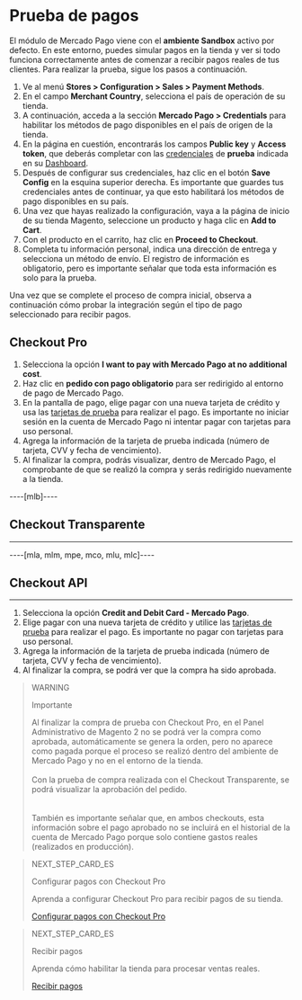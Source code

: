 # Prueba de pagos

El módulo de Mercado Pago viene con el **ambiente Sandbox** activo por defecto. En este entorno, puedes simular pagos en la tienda y ver si todo funciona correctamente antes de comenzar a recibir pagos reales de tus clientes. Para realizar la prueba, sigue los pasos a continuación.
 
1. Ve al menú **Stores > Configuration > Sales > Payment Methods**.
2. En el campo **Merchant Country**, selecciona el país de operación de su tienda.
3. A continuación, acceda a la sección **Mercado Pago > Credentials** para habilitar los métodos de pago disponibles en el país de origen de la tienda.
4. En la página en cuestión, encontrarás los campos **Public key** y **Access token**, que deberás completar con las [credenciales](/developers/es/guides/additional-content/credentials/credentials) de **prueba** indicada en su [Dashboard](/developers/es/guides/additional-content/dashboard/introduction).
5. Después de configurar sus credenciales, haz clic en el botón **Save Config** en la esquina superior derecha. Es importante que guardes tus credenciales antes de continuar, ya que esto habilitará los métodos de pago disponibles en su país.
6. Una vez que hayas realizado la configuración, vaya a la página de inicio de su tienda Magento, seleccione un producto y haga clic en **Add to Cart**.
7. Con el producto en el carrito, haz clic en **Proceed to Checkout**.
8. Completa tu información personal, indica una dirección de entrega y selecciona un método de envío. El registro de información es obligatorio, pero es importante señalar que toda esta información es solo para la prueba.

Una vez que se complete el proceso de compra inicial, observa a continuación cómo probar la integración según el tipo de pago seleccionado para recibir pagos.

## Checkout Pro

1. Selecciona la opción **I want to pay with Mercado Pago at no additional cost**.
2. Haz clic en **pedido con pago obligatorio** para ser redirigido al entorno de pago de Mercado Pago.
3. En la pantalla de pago, elige pagar con una nueva tarjeta de crédito y usa las [tarjetas de prueba](/developers/es/guides/additional-content/testing/test-cards) para realizar el pago. Es importante no iniciar sesión en la cuenta de Mercado Pago ni intentar pagar con tarjetas para uso personal.
3. Agrega la información de la tarjeta de prueba indicada (número de tarjeta, CVV y fecha de vencimiento).
4. Al finalizar la compra, podrás visualizar, dentro de Mercado Pago, el comprobante de que se realizó la compra y serás redirigido nuevamente a la tienda.

----[mlb]----
## Checkout Transparente 
------------
----[mla, mlm, mpe, mco, mlu, mlc]----
## Checkout API 
------------

1. Selecciona la opción **Credit and Debit Card - Mercado Pago**.
2. Elige pagar con una nueva tarjeta de crédito y utilice las [tarjetas de prueba](/developers/es/guides/additional-content/testing/test-cards) para realizar el pago. Es importante no pagar con tarjetas para uso personal.
3. Agrega la información de la tarjeta de prueba indicada (número de tarjeta, CVV y fecha de vencimiento).
4. Al finalizar la compra, se podrá ver que la compra ha sido aprobada.

> WARNING
>
> Importante
>
> Al finalizar la compra de prueba con Checkout Pro, en el Panel Administrativo de Magento 2 no se podrá ver la compra como aprobada, automáticamente se genera la orden, pero no aparece como pagada porque el proceso se realizó dentro del ambiente de Mercado Pago y no en el entorno de la tienda.
> </br> <br/>
> Con la prueba de compra realizada con el Checkout Transparente, se podrá visualizar la aprobación del pedido. </br>
> </br> <br/>
> También es importante señalar que, en ambos checkouts, esta información sobre el pago aprobado no se incluirá en el historial de la cuenta de Mercado Pago porque solo contiene gastos reales (realizados en producción).

> NEXT_STEP_CARD_ES
>
> Configurar pagos con Checkout Pro 
>
> Aprenda a configurar Checkout Pro para recibir pagos de su tienda.
>
> [Configurar pagos con Checkout Pro](/developers/es/docs/magento-two/payment-configuration/checkout-pro)

> NEXT_STEP_CARD_ES
>
> Recibir pagos
>
> Aprenda cómo habilitar la tienda para procesar ventas reales.
>
> [Recibir pagos](/developers/es/docs/magento-two/sales-processing/go-to-production)